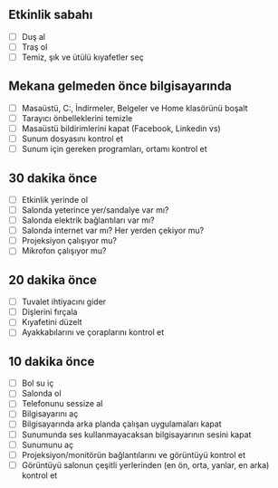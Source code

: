 ## Etkinlik sabahı
- [ ] Duş al
- [ ] Traş ol
- [ ] Temiz, şık ve ütülü kıyafetler seç

## Mekana gelmeden önce bilgisayarında
- [ ] Masaüstü, C:\, İndirmeler, Belgeler ve Home klasörünü boşalt
- [ ] Tarayıcı önbelleklerini temizle
- [ ] Masaüstü bildirimlerini kapat (Facebook, Linkedin vs)
- [ ] Sunum dosyasını kontrol et
- [ ] Sunum için gereken programları, ortamı kontrol et

## 30 dakika önce
- [ ] Etkinlik yerinde ol
- [ ] Salonda yeterince yer/sandalye var mı?
- [ ] Salonda elektrik bağlantıları var mı?
- [ ] Salonda internet var mı? Her yerden çekiyor mu?
- [ ] Projeksiyon çalışıyor mu?
- [ ] Mikrofon çalışıyor mu?

## 20 dakika önce
- [ ] Tuvalet ihtiyacını gider
- [ ] Dişlerini fırçala
- [ ] Kıyafetini düzelt
- [ ] Ayakkabılarını ve çoraplarını kontrol et

## 10 dakika önce
- [ ] Bol su iç
- [ ] Salonda ol
- [ ] Telefonunu sessize al
- [ ] Bilgisayarını aç
- [ ] Bilgisayarında arka planda çalışan uygulamaları kapat
- [ ] Sunumunda ses kullanmayacaksan bilgisayarının sesini kapat
- [ ] Sunumunu aç
- [ ] Projeksiyon/monitörün bağlantılarını ve görüntüyü kontrol et
- [ ] Görüntüyü salonun çeşitli yerlerinden (en ön, orta, yanlar, en arka) kontrol et
